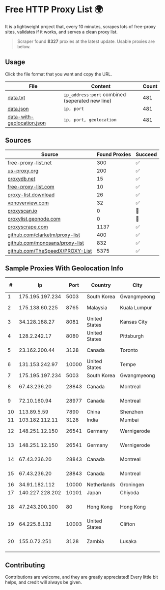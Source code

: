 
# Free HTTP Proxy List 🌍

It is a lightweight project that, every 10 minutes, scrapes lots of free-proxy sites, validates if it works, and serves a clean proxy list.


> Scraper found **8327** proxies at the latest update. Usable proxies are below.

## Usage

Click the file format that you want and copy the URL.


|File|Content|Count|
|----|-------|-----|
|[data.txt](https://raw.githubusercontent.com/themiralay/Proxy-List-World/master/data.txt)|`ip_address:port` combined (seperated new line)|481|
|[data.json](https://raw.githubusercontent.com/themiralay/Proxy-List-World/master/data.json)|`ip, port`|481|
|[data-with-geolocation.json](https://raw.githubusercontent.com/themiralay/Proxy-List-World/master/data-with-geolocation.json)|`ip, port, geolocation`|481|

## Sources

|Source|Found Proxies|Succeed|
|------|-------------|-------|
|[free-proxy-list.net](https://free-proxy-list.net)|300|✅|
|[us-proxy.org](https://www.us-proxy.org)|200|✅|
|[proxydb.net](http://proxydb.net)|15|✅|
|[free-proxy-list.com](https://free-proxy-list.com/?page=&port=&type%5B%5D=http&type%5B%5D=https&up_time=0&search=Search)|10|✅|
|[proxy-list.download](https://www.proxy-list.download/HTTP)|26|✅|
|[vpnoverview.com](https://vpnoverview.com/privacy/anonymous-browsing/free-proxy-servers)|32|✅|
|[proxyscan.io](https://www.proxyscan.io)|0|🚫|
|[proxylist.geonode.com](https://proxylist.geonode.com/api/proxy-list?limit=300&page=1&sort_by=lastChecked&sort_type=desc&protocols=http,https)|0|🚫|
|[proxyscrape.com](https://api.proxyscrape.com/v2/?request=displayproxies&protocol=http&timeout=10000&country=all&ssl=all&anonymity=all)|1137|✅|
|[github.com/clarketm/proxy-list](https://raw.githubusercontent.com/clarketm/proxy-list/master/proxy-list-raw.txt)|400|✅|
|[github.com/monosans/proxy-list](https://raw.githubusercontent.com/monosans/proxy-list/main/proxies/http.txt)|832|✅|
|[github.com/TheSpeedX/PROXY-List](https://raw.githubusercontent.com/TheSpeedX/PROXY-List/master/http.txt)|5375|✅|


## Sample Proxies With Geolocation Info

|#|Ip|Port|Country|City|Internet Service Provider|
|-|--|----|-------|----|-------------------------|
|1|175.195.197.234|5003|South Korea|Gwangmyeong|Korea Telecom|
|2|175.138.60.225|8765|Malaysia|Kuala Lumpur|Telekom Malaysia Berhad|
|3|34.128.188.27|8081|United States|Kansas City|Google LLC|
|4|128.2.242.17|8080|United States|Pittsburgh|Carnegie Mellon University|
|5|23.162.200.44|3128|Canada|Toronto|GLOBALTELEHOST Corp.|
|6|131.153.242.97|10000|United States|Tempe|Secured Servers LLC|
|7|175.195.197.234|5003|South Korea|Gwangmyeong|Korea Telecom|
|8|67.43.236.20|28843|Canada|Montreal|GloboTech Communications|
|9|72.10.160.94|28977|Canada|Montreal|GloboTech Communications|
|10|113.89.5.59|7890|China|Shenzhen|Chinanet|
|11|103.182.112.11|3128|India|Mumbai|Ruhi Infotech|
|12|148.251.12.150|26541|Germany|Wernigerode|Hetzner Online GmbH|
|13|148.251.12.150|26541|Germany|Wernigerode|Hetzner Online GmbH|
|14|67.43.236.20|28843|Canada|Montreal|GloboTech Communications|
|15|67.43.236.20|28843|Canada|Montreal|GloboTech Communications|
|16|34.91.182.112|10000|Netherlands|Groningen|Google LLC|
|17|140.227.228.202|10101|Japan|Chiyoda|InfoSphere|
|18|47.243.200.100|80|Hong Kong|Hong Kong|Alibaba (US) Technology Co., Ltd.|
|19|64.225.8.132|10003|United States|Clifton|DigitalOcean, LLC|
|20|155.0.72.251|3128|Zambia|Lusaka|Zambia Research and Education Network|



## Contributing

Contributions are welcome, and they are greatly appreciated! Every
little bit helps, and credit will always be given.

